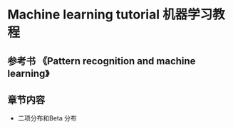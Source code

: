 # Machine learning tutorial 机器学习教程

## 参考书 《Pattern recognition and machine learning》

## 章节内容

* 二项分布和Beta 分布